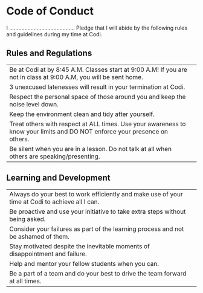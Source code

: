# Code of Conduct

I ……………………………………. Pledge that I will abide by the following rules and guidelines during my time at Codi.

## Rules and Regulations

|  |  |
| :--- | :--- |
| Be at Codi at by 8:45 A.M. Classes start at 9:00 A.M! If you are not in class at 9:00 A.M, you will be sent home. |  |
| 3 unexcused latenesses will result in your termination at Codi. |  |
| Respect the personal space of those around you and keep the noise level down. |  |
| Keep the environment clean and tidy after yourself. |  |
| Treat others with respect at ALL times. Use your awareness to know your limits and DO NOT enforce your presence on others. |  |
| Be silent when you are in a lesson. Do not talk at all when others are speaking/presenting. |  |

## Learning and Development

|  |  |
| :--- | :--- |
| Always do your best to work efficiently and make use of your time at Codi to achieve all I can. |  |
| Be proactive and use your initiative to take extra steps without being asked. |  |
| Consider your failures as part of the learning process and not be ashamed of them. |  |
| Stay motivated despite the inevitable moments of disappointment and failure. |  |
| Help and mentor your fellow students when you can. |  |
| Be a part of a team and do your best to drive the team forward at all times. |  |

